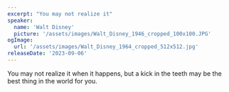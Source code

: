 ```yaml
---
excerpt: "You may not realize it"
speaker:
  name: 'Walt Disney'
  picture: '/assets/images/Walt_Disney_1946_cropped_100x100.JPG'
ogImage:
  url: '/assets/images/Walt_Disney_1964_cropped_512x512.jpg'
releaseDate: '2023-09-06'
---
```


You may not realize it when it happens, but a kick in the teeth may be the best thing in the world for you. 
